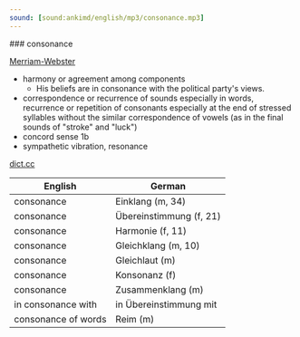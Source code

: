 ```yaml
---
sound: [sound:ankimd/english/mp3/consonance.mp3]
---
```


\### consonance

[Merriam-Webster](https://www.merriam-webster.com/dictionary/consonance)

- harmony or agreement among components
    - His beliefs are in consonance with the political party's views.
- correspondence or recurrence of sounds especially in words, recurrence or repetition of consonants especially at the end of stressed syllables without the similar correspondence of vowels (as in the final sounds of "stroke" and "luck")
- concord sense 1b
- sympathetic vibration, resonance

[dict.cc](https://www.dict.cc/consonance)

| English        | German       |
| -------------- | ------------ |
| consonance | Einklang (m, 34) |
| consonance | Übereinstimmung (f, 21) |
| consonance | Harmonie (f, 11) |
| consonance | Gleichklang (m, 10) |
| consonance | Gleichlaut (m) |
| consonance | Konsonanz (f) |
| consonance | Zusammenklang (m) |
| in consonance with | in Übereinstimmung mit |
| consonance of words | Reim (m) |
